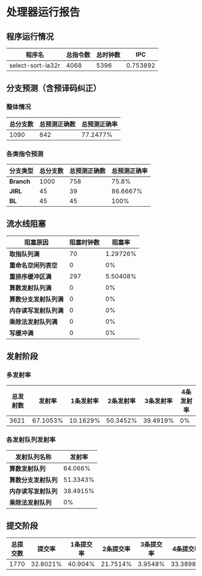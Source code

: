 # 处理器运行报告
## 程序运行情况
|程序名|总指令数|总时钟数|IPC|
|---|---|---|---|
|select-sort-la32r|4068|5396|0.753892|

## 分支预测（含预译码纠正）
### 整体情况
|总分支数|总预测正确数|总预测正确率|
|---|---|---|
|1090|842|77.2477%|

### 各类指令预测
|分支类型|总分支数|总预测正确数|总预测正确率|
|---|---|---|---|
|**Branch**| 1000 | 758 | 75.8%|
|**JIRL**| 45 | 39 | 86.6667%|
|**BL**| 45 | 45 | 100%|

## 流水线阻塞
|阻塞原因|阻塞时钟数|阻塞率|
|---|---|---|
|**取指队列满**| 70 | 1.29726%|
|**重命名空闲列表空**|0 | 0%|
|**重排序缓冲区满**|297 | 5.50408%|
|**算数发射队列满**|0 | 0%|
|**算数分支发射队列满**|0 | 0%|
|**内存读写发射队列满**|0 | 0%|
|**乘除法发射队列满**|0 | 0%|
|**写缓冲满**|0 | 0%|

## 发射阶段
### 多发射率
|总发射数|发射率|1条发射率|2条发射率|3条发射率|4条发射率|
|---|---|---|---|---|---|
|3621|67.1053%|10.1629%|50.3452%|39.4919%|0%|

### 各发射队列发射率
|发射队列名称|发射率|
|---|---|
|**算数发射队列**|64.066%|
|**算数分支发射队列**|51.3343%|
|**内存读写发射队列**|38.4915%|
|**乘除法发射队列**|0%|

## 提交阶段
|总提交数|提交率|1条提交率|2条提交率|3条提交率|4条提交率|
|---|---|---|---|---|---|
|1770|32.8021%|40.904%|21.7514%|3.9548%|33.3898%|
